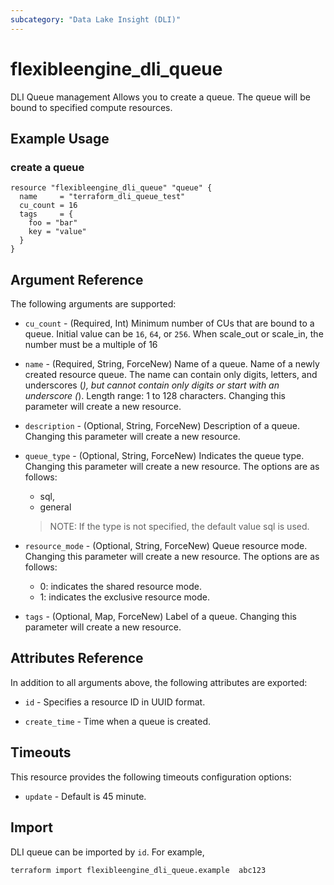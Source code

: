 ```yaml
---
subcategory: "Data Lake Insight (DLI)"
---
```


# flexibleengine_dli_queue

DLI Queue management
Allows you to create a queue. The queue will be bound to specified compute resources.

## Example Usage

### create a queue

```hcl
resource "flexibleengine_dli_queue" "queue" {
  name     = "terraform_dli_queue_test"
  cu_count = 16
  tags     = {
    foo = "bar"
    key = "value"
  }
}
```

## Argument Reference

The following arguments are supported:

* `cu_count` - (Required, Int) Minimum number of CUs that are bound to a queue. Initial value can be `16`,
  `64`, or `256`. When scale_out or scale_in, the number must be a multiple of 16

* `name` - (Required, String, ForceNew) Name of a queue. Name of a newly created resource queue. 
    The name can contain only digits, letters, and underscores (_), 
    but cannot contain only digits or start with an underscore (_).
    Length range: 1 to 128 characters. Changing this parameter will create a new resource.

* `description` - (Optional, String, ForceNew) Description of a queue. 
    Changing this parameter will create a new resource.

* `queue_type` - (Optional, String, ForceNew) Indicates the queue type. 
    Changing this parameter will create a new resource. The options are as follows:
    - sql,
    - general
    > NOTE: If the type is not specified, the default value sql is used. 

* `resource_mode` - (Optional, String, ForceNew) Queue resource mode. 
  Changing this parameter will create a new resource. 
  The options are as follows: 
  - 0: indicates the shared resource mode.
  - 1: indicates the exclusive resource mode. 

* `tags` - (Optional, Map, ForceNew) Label of a queue. Changing this parameter will create a new resource.

## Attributes Reference

In addition to all arguments above, the following attributes are exported:
* `id` - Specifies a resource ID in UUID format.

* `create_time` -  Time when a queue is created.

## Timeouts
This resource provides the following timeouts configuration options:
- `update` - Default is 45 minute.

## Import

DLI queue can be imported by  `id`. For example,
```
terraform import flexibleengine_dli_queue.example  abc123
```